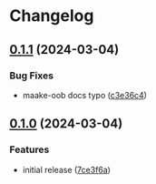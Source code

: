 # Changelog

## [0.1.1](https://github.com/icidasset/radical-edward/compare/maake-oob-v0.1.0...maake-oob-v0.1.1) (2024-03-04)


### Bug Fixes

* maake-oob docs typo ([c3e36c4](https://github.com/icidasset/radical-edward/commit/c3e36c44741be76ceb0a2ac06ea4a804026eb5b6))

## [0.1.0](https://github.com/icidasset/radical-edward/compare/maake-oob-v0.0.1...maake-oob-v0.1.0) (2024-03-04)


### Features

* initial release ([7ce3f6a](https://github.com/icidasset/radical-edward/commit/7ce3f6aa108a84aa2bcf66e94f1966a968a8aa80))
